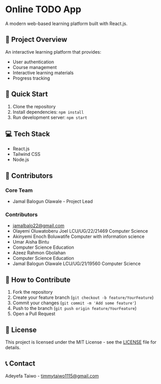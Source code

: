 # Online TODO App

A modern web-based learning platform built with React.js.

## 🎯 Project Overview
An interactive learning platform that provides:
- User authentication
- Course management
- Interactive learning materials
- Progress tracking

## 🚀 Quick Start
1. Clone the repository
2. Install dependencies: `npm install`
3. Run development server: `npm start`

## 💻 Tech Stack
- React.js
- Tailwind CSS
- Node.js

## 👥 Contributors
<!-- Olayemi Oluwatoberu Joel
holuwatoberu55@gmail.com
LCU/UG/22/21469
Computer Science
Instructions for new contributors:
1. Add your name as a list item below
2. Follow the format: [Your Name](Your GitHub Profile Link) - Your Role
3. Commit the change with message "Add [your name] to contributors list"
-->

### Core Team
- Jamal Balogun Olawale - Project Lead

### Contributors
- jamalbalo22@gmail.com
- Olayemi Oluwatoberu Joel LCU/UG/22/21469 Computer Science
- Akinyemi Enoch Boluwatife
Computer with information science
- Umar Aisha Bintu
- Computer Science Education
- Azeez Rahmon Gbolahan
- Computer Science Education
- Jamal Balogun Olawale LCU/UG/21/19560
Computer Science
<!-- New contributors: Add your name above this line -->

## 📝 How to Contribute
1. Fork the repository
2. Create your feature branch (`git checkout -b feature/YourFeature`)
3. Commit your changes (`git commit -m 'Add some feature'`)
4. Push to the branch (`git push origin feature/YourFeature`)
5. Open a Pull Request

## 📜 License
This project is licensed under the MIT License - see the [LICENSE](LICENSE) file for details.

## 📞 Contact
Adeyefa Taiwo - timmytaiwo1115@gmail.com
